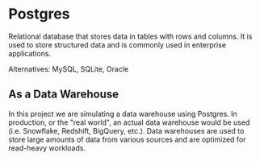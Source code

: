 # Postgres

Relational database that stores data in tables with rows and columns. It is used to store structured data and is
commonly used in enterprise applications.

Alternatives: MySQL, SQLite, Oracle

## As a Data Warehouse

In this project we are simulating a data warehouse using Postgres. In production, or the "real world", an actual data
warehouse would be used (i.e. Snowflake, Redshift, BigQuery, etc.). Data warehouses are used to store large amounts of
data from various sources and are optimized for read-heavy workloads.



 